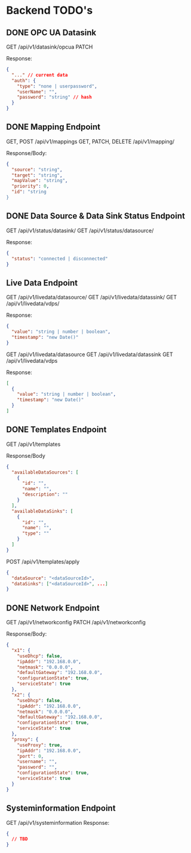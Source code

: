# Backend TODO's

## DONE OPC UA Datasink

GET /api/v1/datasink/opcua
PATCH

Response:

```json
{
  "..." // current data
  "auth": {
    "type": "none | userpassword",
    "userName": "",
    "password": "string" // hash
  }
}
```

## DONE Mapping Endpoint

GET, POST /api/v1/mappings
GET, PATCH, DELETE /api/v1/mapping/<id>

Response/Body:

```json
{
  "source": "string",
  "target": "string",
  "mapValue": "string",
  "priority": 0,
  "id": "string
}
```

## DONE Data Source & Data Sink Status Endpoint

GET /api/v1/status/datasink/<protocol>
GET /api/v1/status/datasource/<protocol>

Response:

```json
{
  "status": "connected | disconnected"
}
```

## Live Data Endpoint

GET /api/v1/livedata/datasource/<dataPointId>
GET /api/v1/livedata/datassink/<dataPointId>
GET /api/v1/livedata/vdps/<dataPointId>

Response:

```json
{
  "value": "string | number | boolean",
  "timestamp": "new Date()"
}
```

GET /api/v1/livedata/datasource
GET /api/v1/livedata/datassink
GET /api/v1/livedata/vdps

Response:

```json
[
  {
    "value": "string | number | boolean",
    "timestamp": "new Date()"
  }
]
```

## DONE Templates Endpoint

GET /api/v1/templates

Response/Body

```json
{
  "availableDataSources": [
    {
      "id": "",
      "name": "",
      "description": ""
    }
  ],
  "availableDataSinks": [
    {
      "id": "",
      "name": "",
      "type": ""
    }
  ]
}
```

POST /api/v1/templates/apply

```json
{
  "dataSource": "<dataSourceId>",
  "dataSinks": ["<dataSourceId>", ...]
}
```

## DONE Network Endpoint

GET /api/v1/networkconfig
PATCH /api/v1/networkconfig

Response/Body:

```json
{
  "x1": {
    "useDhcp": false,
    "ipAddr": "192.168.0.0",
    "netmask": "0.0.0.0",
    "defaultGateway": "192.168.0.0",
    "configurationState": true,
    "serviceState": true
  },
  "x2": {
    "useDhcp": false,
    "ipAddr": "192.168.0.0",
    "netmask": "0.0.0.0",
    "defaultGateway": "192.168.0.0",
    "configurationState": true,
    "serviceState": true
  },
  "proxy": {
    "useProxy": true,
    "ipAddr": "192.168.0.0",
    "port": 0,
    "username": "",
    "password": "",
    "configurationState": true,
    "serviceState": true
  }
}
```

## Systeminformation Endpoint

GET /api/v1/systeminformation
Response:

```json
{
  // TBD
}
```
